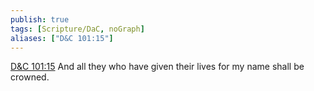 ```yaml
---
publish: true
tags: [Scripture/DaC, noGraph]
aliases: ["D&C 101:15"]
---
```

[D&C 101:15](https://churchofjesuschrist.org/study/scriptures/dc-testament/dc/101?lang=eng&id=p15#p15) And all they who have given their lives for my name shall be crowned.
